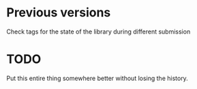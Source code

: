 # Previous versions

Check tags for the state of the library during different submission

# TODO

Put this entire thing somewhere better without losing the history.
